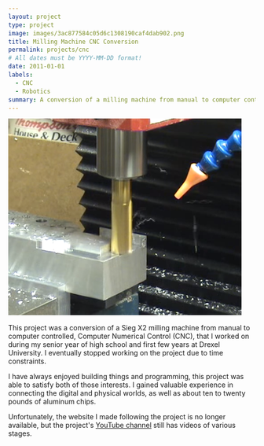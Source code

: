 ```yaml
---
layout: project
type: project
image: images/3ac877584c05d6c1308190caf4dab902.png
title: Milling Machine CNC Conversion
permalink: projects/cnc
# All dates must be YYYY-MM-DD format!
date: 2011-01-01
labels:
  - CNC
  - Robotics
summary: A conversion of a milling machine from manual to computer controlled.
---
```


<img class="ui medium right floated rounded image" src="../images/1e3b0e560985099c9c4844987a089015.png">

This project was a conversion of a Sieg X2 milling machine from manual to computer controlled, Computer Numerical Control (CNC), that I worked on during my senior year of high school and first few years at Drexel University.  I eventually stopped working on the project due to time constraints.

I have always enjoyed building things and programming, this project was able to satisfy both of those interests.  I gained valuable experience in connecting the digital and physical worlds, as well as about ten to twenty pounds of aluminum chips.

Unfortunately, the website I made following the project is no longer available, but the project's [YouTube channel](https://www.youtube.com/user/jdcncsolutions/videos) still has videos of various stages.


